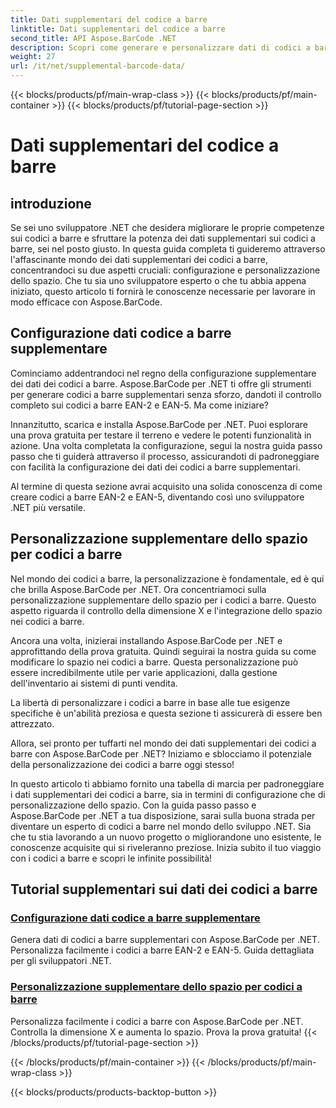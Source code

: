```yaml
---
title: Dati supplementari del codice a barre
linktitle: Dati supplementari del codice a barre
second_title: API Aspose.BarCode .NET
description: Scopri come generare e personalizzare dati di codici a barre supplementari utilizzando Aspose.BarCode per .NET con i nostri tutorial passo passo. Migliora oggi stesso le tue abilità con i codici a barre!
weight: 27
url: /it/net/supplemental-barcode-data/
---
```


{{< blocks/products/pf/main-wrap-class >}}
{{< blocks/products/pf/main-container >}}
{{< blocks/products/pf/tutorial-page-section >}}

# Dati supplementari del codice a barre


## introduzione

Se sei uno sviluppatore .NET che desidera migliorare le proprie competenze sui codici a barre e sfruttare la potenza dei dati supplementari sui codici a barre, sei nel posto giusto. In questa guida completa ti guideremo attraverso l'affascinante mondo dei dati supplementari dei codici a barre, concentrandoci su due aspetti cruciali: configurazione e personalizzazione dello spazio. Che tu sia uno sviluppatore esperto o che tu abbia appena iniziato, questo articolo ti fornirà le conoscenze necessarie per lavorare in modo efficace con Aspose.BarCode.

## Configurazione dati codice a barre supplementare

Cominciamo addentrandoci nel regno della configurazione supplementare dei dati dei codici a barre. Aspose.BarCode per .NET ti offre gli strumenti per generare codici a barre supplementari senza sforzo, dandoti il controllo completo sui codici a barre EAN-2 e EAN-5. Ma come iniziare? 

Innanzitutto, scarica e installa Aspose.BarCode per .NET. Puoi esplorare una prova gratuita per testare il terreno e vedere le potenti funzionalità in azione. Una volta completata la configurazione, segui la nostra guida passo passo che ti guiderà attraverso il processo, assicurandoti di padroneggiare con facilità la configurazione dei dati dei codici a barre supplementari.

Al termine di questa sezione avrai acquisito una solida conoscenza di come creare codici a barre EAN-2 e EAN-5, diventando così uno sviluppatore .NET più versatile.

## Personalizzazione supplementare dello spazio per codici a barre

Nel mondo dei codici a barre, la personalizzazione è fondamentale, ed è qui che brilla Aspose.BarCode per .NET. Ora concentriamoci sulla personalizzazione supplementare dello spazio per i codici a barre. Questo aspetto riguarda il controllo della dimensione X e l'integrazione dello spazio nei codici a barre.

Ancora una volta, inizierai installando Aspose.BarCode per .NET e approfittando della prova gratuita. Quindi seguirai la nostra guida su come modificare lo spazio nei codici a barre. Questa personalizzazione può essere incredibilmente utile per varie applicazioni, dalla gestione dell'inventario ai sistemi di punti vendita.

La libertà di personalizzare i codici a barre in base alle tue esigenze specifiche è un'abilità preziosa e questa sezione ti assicurerà di essere ben attrezzato.

Allora, sei pronto per tuffarti nel mondo dei dati supplementari dei codici a barre con Aspose.BarCode per .NET? Iniziamo e sblocciamo il potenziale della personalizzazione dei codici a barre oggi stesso!

In questo articolo ti abbiamo fornito una tabella di marcia per padroneggiare i dati supplementari dei codici a barre, sia in termini di configurazione che di personalizzazione dello spazio. Con la guida passo passo e Aspose.BarCode per .NET a tua disposizione, sarai sulla buona strada per diventare un esperto di codici a barre nel mondo dello sviluppo .NET. Sia che tu stia lavorando a un nuovo progetto o migliorandone uno esistente, le conoscenze acquisite qui si riveleranno preziose. Inizia subito il tuo viaggio con i codici a barre e scopri le infinite possibilità!

## Tutorial supplementari sui dati dei codici a barre
### [Configurazione dati codice a barre supplementare](./supplemental-barcode-data-configuration/)
Genera dati di codici a barre supplementari con Aspose.BarCode per .NET. Personalizza facilmente i codici a barre EAN-2 e EAN-5. Guida dettagliata per gli sviluppatori .NET.
### [Personalizzazione supplementare dello spazio per codici a barre](./supplemental-barcode-space-customization/)
Personalizza facilmente i codici a barre con Aspose.BarCode per .NET. Controlla la dimensione X e aumenta lo spazio. Prova la prova gratuita!
{{< /blocks/products/pf/tutorial-page-section >}}

{{< /blocks/products/pf/main-container >}}
{{< /blocks/products/pf/main-wrap-class >}}

{{< blocks/products/products-backtop-button >}}
